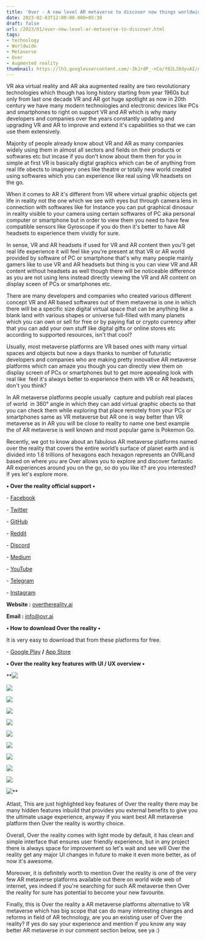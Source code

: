 ```yaml
---
title: 'Over - A new level AR metaverse to discover new things worldwide.'
date: 2023-02-03T12:00:00.000+05:30
draft: false
url: /2023/01/over-new-level-ar-metaverse-to-discover.html
tags: 
- technology
- Worldwide
- Metaverse
- Over
- Augmented reality
thumbnail: https://lh3.googleusercontent.com/-3kJrdP_-nCo/Y82LJ8dyuAI/AAAAAAAAQc4/Rtk2q8K-2TguJGj85M3IGlo69jj8eiyPgCNcBGAsYHQ/s1600/1674414884889949-0.png
---
```


  

VR aka virtual reality and AR aka augmented reality are two revolutionary technologies which though has long history starting from year 1960s but only from last one decade VR and AR got huge spotlight as now in 20th century we have many modern technologies and electronic devices like PCs and smartphones to right on support VR and AR which is why many developers and companies over the years constantly updating and upgrading VR and AR to improve and extend it's capabilities so that we can use them extensively.

  

Majority of people already know about VR and AR as many companies widely using them in almost all sectors and fields on their products or softwares etc but incase if you don't know about them then for you in simple at first VR is basically digtal graphics which can be of anything from real life obects to imaginery ones like theatre or totally new world created using softwares which you can experience like real using VR headsets on the go.

  

When it comes to AR it's different from VR where virtual graphic objects get life in reality not the one which we see with eyes but through camera lens in connection with softwares like for Instance you can put graphical dinosaur in reality visible to your camera using certain softwares of PC aka personal computer or smartphone but in order to view them you need to have few compatible sensors like Gyroscope if you do then it's better to have AR headsets to experience them vividly for sure.

  

In sense, VR and AR headsets if used for VR and AR content then you'll get real life experience it will feel like you're present at that VR or AR world provided by software of PC or smartphone that's why many people mainly gamers like to use VR and AR headsets but thing is you can view VR and AR content without headsets as well though there will be noticeable difference as you are not using lens instead directly viewing the VR and AR content on display sceen of PCs or smartphones etc.

  

There are many developers and companies who created various different concept VR and AR based softwares out of them metaverse is one in which there will be a specific size digital virtual space that can be anything like a blank land with various shapes or universe full-filled with many planets which you can own or sell for free or by paying fiat or crypto currency after that you can add your own stuff like digital gifts or online stores etc according to supported resources, isn't that cool?

  

Usually, most metaverse platforms are VR based ones with many virtual spaces and objects but now a days thanks to number of futuristic developers and companies who are making pretty innovative AR metaverse platforms which can amaze you though you can directly view them on display screen of PCs or smartphones but to get more appealing look with real like  feel it's always better to experience them with VR or AR headsets, don't you think?

  

In AR metaverse platforms people usually  capture and publish real places of world  in 360° angle in which they can add virtual graphic obects so that you can check them while exploring that place remotely from your PCs or smartphones same as VR metaverse but AR one is way better than VR metaverse as in AR you will be close to reality to name one best example the of AR metaverse is well known and most popular game is Pokemon Go.

  

Recently, we got to know about an fabulous AR metaverse platforms named over the reality that covers the entire world’s surface of planet earth and is divided into 1.6 trillions of hexagons each hexagon represents an OVRLand based on where you are Over allows you to explore and discover fantastic AR experiences around you on the go, so do you like it? are you interested? If yes let's explore more.

  

**• Over the reality official support •**

\- [Facebook](https://www.facebook.com/OVERmetaverse)

\- [Twitter](https://twitter.com/OVRtheReality)

\- [](https://github.com/OVR-Platform)[GitHub](https://github.com/OVR-Platform)

\- [Reddit](https://www.reddit.com/r/OVR_AR_Platform/)

\- [](https://discord.com/invite/PBcECmFQYZ)[Discord](https://discord.com/invite/PBcECmFQYZ)

\- [Medium](https://medium.com/ovrthereality)

\- [YouTube](https://www.youtube.com/c/OVRofficial)

\- [Telegram](https://t.me/OVRtheReality)

\- [](https://www.instagram.com/over.metaverse/)[Instagram](https://www.instagram.com/over.metaverse/)

**Website :** [overthereality.ai](http://overthereality.ai)

**Email :** [info@ovr.ai](mailto:info@ovr.ai)

  

**• How to download Over the reality •**

It is very easy to download that from these platforms for free.

  

\- [Google Play](https://play.google.com/store/apps/details?id=com.gezapp.ovr) **/** [App Store](https://itunes.apple.com/us/app/ovr-over-the-reality/id1463400310?ls=1&mt=8)

**• Over the reality key features with UI / UX overview •**

 **![](https://lh3.googleusercontent.com/-_nAqWjnsBw8/Y85FqAciREI/AAAAAAAAQdo/y4s3mJUkfy4vsg2fNHeRqs36zcg9T7y2wCNcBGAsYHQ/s1600/1674462630222425-0.png) 

 ![](https://lh3.googleusercontent.com/-6FtykiCOzUU/Y85FpT0-_OI/AAAAAAAAQdk/c0CHdW-gcr8ifXKeHpYCnH4hOgT9wdVFQCNcBGAsYHQ/s1600/1674462626460315-1.png) 

 ![](https://lh3.googleusercontent.com/-nboZ7h47TxE/Y85FmYsdQeI/AAAAAAAAQdg/-ILPVj0PFUIH4bD0NUX5sPUJ42fsArzDwCNcBGAsYHQ/s1600/1674462611052654-2.png) 

 ![](https://lh3.googleusercontent.com/-NfHFU0XMRXQ/Y85Fktvv45I/AAAAAAAAQdc/h8AP8PLHSck3HXHG_4TrAe-pn-4CLdSIwCNcBGAsYHQ/s1600/1674462606122084-3.png) 

 ![](https://lh3.googleusercontent.com/-0icyHxQ_UbA/Y85FjXu6zBI/AAAAAAAAQdY/tXd0XFFN4dsVOo-aMtHgMAqYOP5VIqCbgCNcBGAsYHQ/s1600/1674462602295632-4.png) 

 ![](https://lh3.googleusercontent.com/-aFLFMpZo9iw/Y85FiV4MnRI/AAAAAAAAQdU/1OttY_UYYPsOsijbcu6yYY8jCp48KcM9wCNcBGAsYHQ/s1600/1674462598871630-5.png) 

 ![](https://lh3.googleusercontent.com/-GG3jhYZX-aI/Y85Fheij5rI/AAAAAAAAQdQ/NjkeZNEhAWkXxUe49pzYc7_FMufsQ5CZQCNcBGAsYHQ/s1600/1674462594637025-6.png) 

 ![](https://lh3.googleusercontent.com/-Q8fUX4LQygQ/Y85FgSu7naI/AAAAAAAAQdM/6wVSmoBlgvEUW4hFuZrx4h2MgdG0kwORACNcBGAsYHQ/s1600/1674462590550147-7.png) 

 ![](https://lh3.googleusercontent.com/-bwSef6eCw0c/Y85FfR6WXQI/AAAAAAAAQdI/Lez3C0721CwiVkhbYktwqMMlBofmM8BHACNcBGAsYHQ/s1600/1674462586225363-8.png) 

 ![](https://lh3.googleusercontent.com/-Ix2SbZFUrYc/Y85FePi5PII/AAAAAAAAQdE/1CnbEg0wBu4StjoTjSAoPaYykqxHYR87gCNcBGAsYHQ/s1600/1674462581544494-9.png) 

 ![](https://lh3.googleusercontent.com/-MKAXe6bHYeA/Y85Fc5s05rI/AAAAAAAAQdA/yrqri1WcBSEPV2W0TwlttNS_eK1Jb5ekQCNcBGAsYHQ/s1600/1674462576290375-10.png)** 

Atlast, This are just highlighted key features of Over the reality there may be many hidden features inbuild that provides you external benefits to give you the ultimate usage experience, anyway if you want best AR metaverse platform then Over the reality is worthy choice.

  

Overall, Over the reality comes with light mode by default, it has clean and simple interface that ensures user friendly experience, but in any project there is always space for improvement so let's wait and see will Over the reality get any major UI changes in future to make it even more better, as of now it's awesome.

  

Moreover, it is definitely worth to mention Over the reality is one of the very few AR metaverse platforms available out there on world wide web of internet, yes indeed if you're searching for such AR metaverse then Over the reality for sure has potential to become your new favourite.

  

Finally, this is Over the reality a AR metaverse platforms alternative to VR metaverse which has big scope that can do many interesting changes and reforms in field of AR technology, are you an existing user of Over the reality? If yes do say your experience and mention if you know any way better AR metaverse in our comment section below, see ya :)